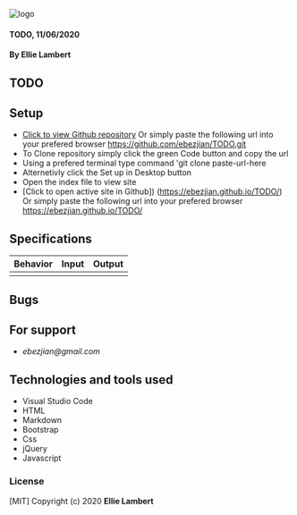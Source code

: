 ![logo](https://user-images.githubusercontent.com/49379604/99858080-ba71c000-2b5a-11eb-90ff-100e81c67f00.png)

#### TODO, 11/06/2020

#### **By Ellie Lambert**

## TODO

## Setup

- [Click to view Github repository](https://github.com/ebezjian/TODO.git) Or simply paste the following url into your prefered browser https://github.com/ebezjian/TODO.git
- To Clone repository simply click the green Code button and copy the url
- Using a prefered terminal type command 'git clone paste-url-here
- Alternetivly click the Set up in Desktop button
- Open the index file to view site
- [Click to open active site in Github]) (https://ebezjian.github.io/TODO/) Or simply paste the following url into your prefered browser https://ebezjian.github.io/TODO/

## Specifications

| Behavior                                                        | Input     | Output    |
| --------------------------------------------------------------- | --------- | --------- |
| | | |


## Bugs


## For support

* _ebezjian@gmail.com_


## Technologies and tools used

- Visual Studio Code
- HTML
- Markdown
- Bootstrap
- Css
- jQuery
- Javascript

### License

[MIT] Copyright (c) 2020 **Ellie Lambert**
